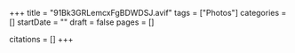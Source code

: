 +++
title = "91Bk3GRLemcxFgBDWDSJ.avif"
tags = ["Photos"]
categories = []
startDate = ""
draft = false
pages = []

citations = []
+++

